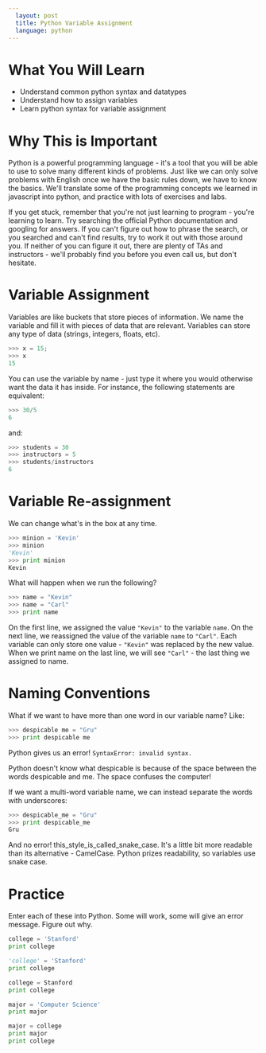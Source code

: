 ```yaml
---
  layout: post
  title: Python Variable Assignment
  language: python
---
```


# What You Will Learn

+ Understand common python syntax and datatypes
+ Understand how to assign variables
+ Learn python syntax for variable assignment

# Why This is Important
Python is a powerful programming language - it's a tool that you will be able to use to solve many different kinds of problems. Just like we can only solve problems with English once we have the basic rules down, we have to know the basics. We'll translate some of the programming concepts we learned in javascript into python, and practice with lots of exercises and labs.

If you get stuck, remember that you're not just learning to program - you're learning to learn. Try searching the official Python documentation and googling for answers. If you can't figure out how to phrase the search, or you searched and can't find results, try to work it out with those around you. If neither of you can figure it out, there are plenty of TAs and instructors - we'll probably find you before you even call us, but don't hesitate.

# Variable Assignment
Variables are like buckets that store pieces of information. We name the variable and fill it with pieces of data that are relevant. Variables can store any type of data (strings, integers, floats, etc).

```python
>>> x = 15;
>>> x
15
```

You can use the variable by name - just type it where you would otherwise want the data it has inside. For instance, the following statements are equivalent:

```python
>>> 30/5
6
```
and:

```python
>>> students = 30
>>> instructors = 5
>>> students/instructors
6
```

#  Variable Re-assignment
We can change what's in the box at any time.

```python
>>> minion = 'Kevin'
>>> minion
'Kevin'
>>> print minion
Kevin
```
What will happen when we run the following?

```python
>>> name = "Kevin"
>>> name = "Carl"
>>> print name
```

On the first line, we assigned the value `"Kevin"` to the variable `name`. On the next line, we reassigned the value of the variable `name` to `"Carl"`. Each variable can only store one value - `"Kevin"` was replaced by the new value. When we print name on the last line, we will see `"Carl"` - the last thing we assigned to name.

# Naming Conventions

What if we want to have more than one word in our variable name? Like:

```python
>>> despicable me = "Gru"
>>> print despicable me
```
Python gives us an error!
`SyntaxError: invalid syntax.`

Python doesn't know what despicable is because of the space between the words despicable and me. The space confuses the computer!

If we want a multi-word variable name, we can instead separate the words with underscores:

```python
>>> despicable_me = "Gru"
>>> print despicable_me
Gru
```
And no error! this_style_is_called_snake_case. It's a little bit more readable than its alternative - CamelCase. Python prizes readability, so variables use snake case.

# Practice
Enter each of these into Python.  Some will work, some will give an error message.  Figure out why.

```python
college = 'Stanford'
print college
```

```python
'college' = 'Stanford'
print college
```

```python
college = Stanford
print college
```

```python
major = 'Computer Science'
print major
```

```python
major = college
print major
print college
```
